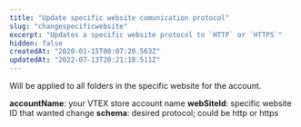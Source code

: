 ```yaml
---
title: "Update specific website comunication protocol"
slug: "changespecificwebsite"
excerpt: "Updates a specific website protocol to `HTTP` or `HTTPS`"
hidden: false
createdAt: "2020-01-15T00:07:20.563Z"
updatedAt: "2022-07-13T20:21:18.511Z"
---
```

Will be applied to all folders in the specific website for the account.

**accountName**: your VTEX store account name
**webSiteId**: specific website ID that wanted change
**schema**: desired protocol; could be http or https
